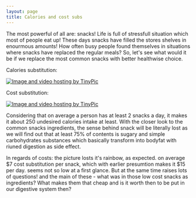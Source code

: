 ```yaml
---
layout: page
title: Calories and cost subs
---
```


The most powerful of all are: snacks!
Life is full of stressfull situation which most of people eat up! 
These days snacks have filled the stores shelves in enourmous amounts! How often  busy people found themselves in situations where snacks have replaced the regular meals? 
So, let's see what would it be if we replace the most common snacks with better healthwise choice.

Calories substitution:

<a href="http://tinypic.com?ref=2ih6u7m" target="_blank"><img src="http://i66.tinypic.com/2ih6u7m.jpg" border="0" alt="Image and video hosting by TinyPic"></a>

Cost substitution:

<a href="http://tinypic.com?ref=2efuplj" target="_blank"><img src="http://i68.tinypic.com/2efuplj.jpg" border="0" alt="Image and video hosting by TinyPic"></a>

Considering that on average a person has at least 2 snacks a day, it makes it about 250 undesired calories intake at least. With the closer look to the common snacks ingredients, the sense behind snack will be literally lost as we will find out that at least 75% of contents is sugary and simple carbohydrates substances which basically transform into bodyfat with riuned digestion as side effect. 

In regards of costs: the picture losts it's rainbow, as expected. on average $7 cost substitution per snack, which with earlier presumtion makes it $15 per day. seems not so low at a first glance. But at the same time raises lots of questions! and the main of these - what was in those low cost snacks as ingredients? What makes them that cheap and is it worth then to be put in our digestive system then?
